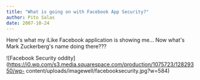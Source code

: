 ```yaml
---
title: "What is going on with Facebook App Security?"
author: Pito Salas
date: 2007-10-24
---
```




Here's what my iLike Facebook application is showing me… Now what's Mark
Zuckerberg's name doing there???

![Facebook Security
oddity](https://i0.wp.com/s3.media.squarespace.com/production/1075723/12829350/wp-
content/uploads/imagewell/facebooksecurity.jpg?w=584)


